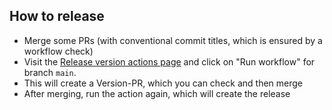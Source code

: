 ## How to release

- Merge some PRs (with conventional commit titles, which is ensured by a workflow check)
- Visit the [Release version actions page](https://github.com/Timmitry/conventional-changelog/actions/workflows/release-version.yml) and click on "Run workflow" for branch `main`.
- This will create a Version-PR, which you can check and then merge
- After merging, run the action again, which will create the release
